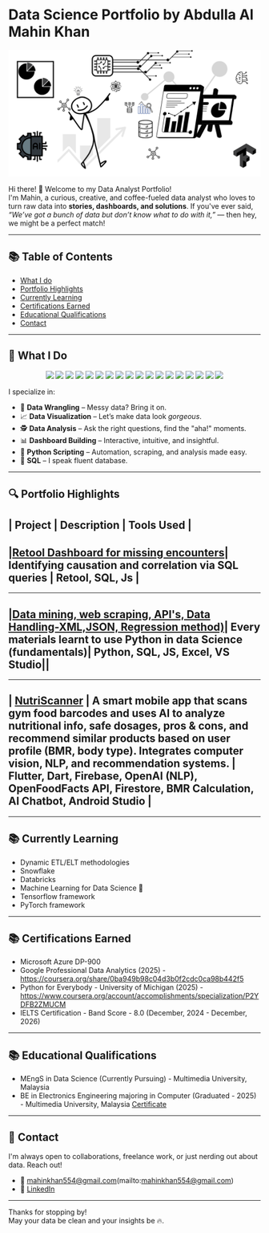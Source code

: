 # Data Science Portfolio by Abdulla Al Mahin Khan
![Banner](https://github.com/Mahinkhan007/Data_Science_Portfolio/blob/main/Untitled%20design.png)

Hi there! 👋 Welcome to my Data Analyst Portfolio!  
I'm Mahin, a curious, creative, and coffee-fueled data analyst who loves to turn raw data into **stories, dashboards, and solutions**. If you've ever said, _“We’ve got a bunch of data but don’t know what to do with it,”_ — then hey, we might be a perfect match! 

---
## 📚 Table of Contents

- [What I do](#what-i-do)
- [Portfolio Highlights](#portfolio-highlights)
- [Currently Learning](#currently-learning)
- [Certifications Earned](#Certifications-Earned)
- [Educational Qualifications](#educational-qualifications)
- [Contact](#contact)


---

## 🧠 What I Do

<p align="center">
  <img src="https://img.shields.io/badge/Python-3776AB?style=for-the-badge&logo=python&logoColor=white"/>
  <img src="https://img.shields.io/badge/R-276DC3?style=for-the-badge&logo=r&logoColor=white"/>
  <img src="https://img.shields.io/badge/MySQL-00758F?style=for-the-badge&logo=mysql&logoColor=white"/>
  <img src="https://img.shields.io/badge/PostgreSQL-4169E1?style=for-the-badge&logo=postgresql&logoColor=white"/>
  <img src="https://img.shields.io/badge/Power BI-F2C811?style=for-the-badge&logo=powerbi&logoColor=black"/>
  <img src="https://img.shields.io/badge/Excel-217346?style=for-the-badge&logo=microsoft-excel&logoColor=white"/>
  <img src="https://img.shields.io/badge/Tableau-E97627?style=for-the-badge&logo=tableau&logoColor=white"/>
  <img src="https://img.shields.io/badge/Streamlit-FF4B4B?style=for-the-badge&logo=streamlit&logoColor=white"/>
  <img src="https://img.shields.io/badge/Pandas-150458?style=for-the-badge&logo=pandas&logoColor=white"/>
  <img src="https://img.shields.io/badge/Numpy-013243?style=for-the-badge&logo=numpy&logoColor=white"/>
  <img src="https://img.shields.io/badge/Matplotlib-008080?style=for-the-badge&logo=plotly&logoColor=white"/>
  <img src="https://img.shields.io/badge/Plotly-3F4F75?style=for-the-badge&logo=plotly&logoColor=white"/>
  <img src="https://img.shields.io/badge/Scikit Learn-F7931E?style=for-the-badge&logo=scikit-learn&logoColor=white"/>
  <img src="https://img.shields.io/badge/Seaborn-2E5588?style=for-the-badge"/>
  <img src="https://img.shields.io/badge/Jupyter-F37626?style=for-the-badge&logo=jupyter&logoColor=white"/>
  <img src="https://img.shields.io/badge/VS Code-007ACC?style=for-the-badge&logo=visual-studio-code&logoColor=white"/>
  <img src="https://img.shields.io/badge/Markdown-000000?style=for-the-badge&logo=markdown&logoColor=white"/>
  <img src="https://img.shields.io/badge/GitHub-181717?style=for-the-badge&logo=github&logoColor=white"/>
</p>


I specialize in:

- 🧹 **Data Wrangling** – Messy data? Bring it on.
- 📈 **Data Visualization** – Let’s make data look _gorgeous_.
- 🕵️ **Data Analysis** – Ask the right questions, find the "aha!" moments.
- 📊 **Dashboard Building** – Interactive, intuitive, and insightful.
- 🐍 **Python Scripting** – Automation, scraping, and analysis made easy.
- 💾 **SQL** – I speak fluent database.


---

## 🔍 Portfolio Highlights

| Project | Description | Tools Used |
----
|**[Retool Dashboard for missing encounters](https://github.com/Mahinkhan007/Data_Science_Portfolio/tree/main/Retool%20Dashboard%20for%20missing%20encounters)**| Identifying causation and correlation via SQL queries | **Retool**, **SQL**, **Js** |
----
----
|**[Data mining, web scraping, API's, Data Handling-XML,JSON, Regression method)](https://github.com/Mahinkhan007/Python-University-of-Michigan)**| Every materials learnt to use Python in data Science (fundamentals)| **Python**, **SQL**, **JS**, **Excel**, **VS Studio**||
----
----
| **[NutriScanner](https://github.com/Mahinkhan007/NutriScanner)** | A smart mobile app that scans gym food barcodes and uses AI to analyze nutritional info, safe dosages, pros & cons, and recommend similar products based on user profile (BMR, body type). Integrates computer vision, NLP, and recommendation systems. | **Flutter**, **Dart**, **Firebase**, **OpenAI (NLP)**, **OpenFoodFacts API**, **Firestore**, **BMR Calculation**, **AI Chatbot**, **Android Studio** |
----

---

## 📚 Currently Learning

- Dynamic ETL/ELT methodologies
- Snowflake
- Databricks
- Machine Learning for Data Science 🤖
- Tensorflow framework
- PyTorch framework

---

## 📚 Certifications Earned

- Microsoft Azure DP-900
- Google Professional Data Analytics (2025) - https://coursera.org/share/0ba949b98c04d3b0f2cdc0ca98b442f5
- Python for Everybody - University of Michigan (2025) - https://www.coursera.org/account/accomplishments/specialization/P2YDFB2ZMUCM
- IELTS Certification - Band Score - 8.0 (December, 2024 - December, 2026)

---

## 📚 Educational Qualifications

- MEngS in Data Science (Currently Pursuing) - Multimedia University, Malaysia
- BE in Electronics Engineering majoring in Computer (Graduated - 2025) - Multimedia University, Malaysia [Certificate](https://github.com/Mahinkhan007/Data_Science_Portfolio/blob/main/Certificate%20Mahin%20Latest%20.pdf)

---

## 🎯 Contact

I'm always open to collaborations, freelance work, or just nerding out about data. Reach out!

- 📧 mahinkhan554@gmail.com(mailto:mahinkhan554@gmail.com)
- 💼 [LinkedIn](https://www.linkedin.com/in/abdulla-al-mahin-khan)

---


Thanks for stopping by!  
May your data be clean and your insights be 🔥.



